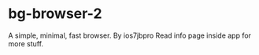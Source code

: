 # bg-browser-2
A simple, minimal, fast browser. By ios7jbpro
Read info page inside app for more stuff.

